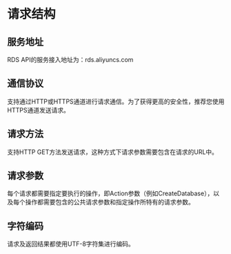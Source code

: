 # 请求结构 

## 服务地址

RDS API的服务接入地址为：rds.aliyuncs.com

## 通信协议

支持通过HTTP或HTTPS通道进行请求通信。为了获得更高的安全性，推荐您使用HTTPS通道发送请求。

## 请求方法 

支持HTTP GET方法发送请求，这种方式下请求参数需要包含在请求的URL中。

## 请求参数 

每个请求都需要指定要执行的操作，即Action参数（例如CreateDatabase），以及每个操作都需要包含的公共请求参数和指定操作所特有的请求参数。

## 字符编码 

请求及返回结果都使用UTF-8字符集进行编码。
